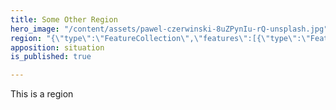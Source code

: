 ```yaml
---
title: Some Other Region
hero_image: "/content/assets/pawel-czerwinski-8uZPynIu-rQ-unsplash.jpg"
region: "{\"type\":\"FeatureCollection\",\"features\":[{\"type\":\"Feature\",\"properties\":{},\"geometry\":{\"type\":\"Polygon\",\"coordinates\":[[[-1.2786197662353516,51.765449591887545],[-1.2688350677490234,51.765449591887545],[-1.258535385131836,51.77235454448412],[-1.268320083618164,51.783347173662065],[-1.2786197662353516,51.765449591887545]]]}}]}"
apposition: situation
is_published: true

---
```

This is a region
